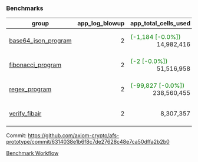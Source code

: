 ### Benchmarks
| group | app_log_blowup | app_total_cells_used | app_total_cycles | app_total_proof_time_ms | leaf_log_blowup | leaf_total_cells_used | leaf_total_cycles | leaf_total_proof_time_ms | instance | alloc |
|---|---|---|---|---|---|---|---|---|---|---|
| [ base64_json_program ](https://github.com/axiom-crypto/afs-prototype/blob/gh-pages/benchmarks/individual/base64_json-2-2-64cpu-linux-arm64-mimalloc.md) | <div style='text-align: right'> 2 </div>  | <span style='color: green'>(-1,184 [-0.0%])</span><div style='text-align: right'> 14,982,416 </div>  | <div style='text-align: right'> 217,310 </div>  | <span style='color: red'>(+25.0 [+0.9%])</span><div style='text-align: right'> 2,732.0 </div>  | <div style='text-align: right'> 2 </div>  | <span style='color: green'>(-4,500 [-0.0%])</span><div style='text-align: right'> 293,133,308 </div>  | <span style='color: green'>(-404 [-0.0%])</span><div style='text-align: right'> 6,745,971 </div>  | <span style='color: red'>(+20.0 [+0.1%])</span><div style='text-align: right'> 38,981.0 </div>  | 64cpu-linux-arm64 | mimalloc |
| [ fibonacci_program ](https://github.com/axiom-crypto/afs-prototype/blob/gh-pages/benchmarks/individual/fibonacci-2-2-64cpu-linux-arm64-mimalloc.md) | <div style='text-align: right'> 2 </div>  | <span style='color: green'>(-2 [-0.0%])</span><div style='text-align: right'> 51,516,958 </div>  | <div style='text-align: right'> 1,500,219 </div>  | <span style='color: green'>(-2.0 [-0.0%])</span><div style='text-align: right'> 7,106.0 </div>  | <div style='text-align: right'> 2 </div>  | <span style='color: red'>(+6,670 [+0.0%])</span><div style='text-align: right'> 143,320,350 </div>  | <span style='color: red'>(+482 [+0.0%])</span><div style='text-align: right'> 3,503,090 </div>  | <span style='color: green'>(-306.0 [-1.6%])</span><div style='text-align: right'> 19,435.0 </div>  | 64cpu-linux-arm64 | mimalloc |
| [ regex_program ](https://github.com/axiom-crypto/afs-prototype/blob/gh-pages/benchmarks/individual/regex-2-2-64cpu-linux-arm64-mimalloc.md) | <div style='text-align: right'> 2 </div>  | <span style='color: green'>(-99,827 [-0.0%])</span><div style='text-align: right'> 238,560,455 </div>  | <span style='color: red'>(+170 [+0.0%])</span><div style='text-align: right'> 4,181,220 </div>  | <span style='color: red'>(+147.0 [+0.5%])</span><div style='text-align: right'> 29,031.0 </div>  | <div style='text-align: right'> 2 </div>  | <span style='color: green'>(-7,650 [-0.0%])</span><div style='text-align: right'> 314,390,791 </div>  | <span style='color: green'>(-620 [-0.0%])</span><div style='text-align: right'> 7,301,314 </div>  | <span style='color: red'>(+33.0 [+0.1%])</span><div style='text-align: right'> 40,408.0 </div>  | 64cpu-linux-arm64 | mimalloc |
| [ verify_fibair ](https://github.com/axiom-crypto/afs-prototype/blob/gh-pages/benchmarks/individual/verify_fibair-2-2-64cpu-linux-arm64-mimalloc.md) | <div style='text-align: right'> 2 </div>  | <div style='text-align: right'> 8,307,357 </div>  | <div style='text-align: right'> 199,267 </div>  | <span style='color: red'>(+17.0 [+1.1%])</span><div style='text-align: right'> 1,587.0 </div>  | <div style='text-align: right'> - </div>  | <div style='text-align: right'> - </div>  | <div style='text-align: right'> - </div>  | <div style='text-align: right'> - </div>  | 64cpu-linux-arm64 | mimalloc |


Commit: https://github.com/axiom-crypto/afs-prototype/commit/6314038e1b6f8c7de27628c48e7ca50dffa2b2b0

[Benchmark Workflow](https://github.com/axiom-crypto/afs-prototype/actions/runs/11947807849)
